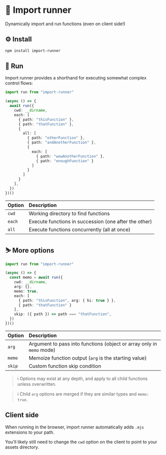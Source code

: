 # 👟 Import runner

Dynamically import and run functions (even on client side!)

## ⚙️ Install

```bash
npm install import-runner
```

## 🏃 Run

Import runner provides a shorthand for executing somewhat complex control flows:

```typescript
import run from "import-runner"

(async () => {
  await run({
    cwd: __dirname,
    each: [
      { path: "thisFunction" },
      { path: "thatFunction" },
      {
        all: [
          { path: "otherFunction" },
          { path: "andAnotherFunction" },
          {
            each: [
              { path: "wowAnotherFunction" },
              { path: "enoughFunction" }
            ]
          }
        ]
      }
    ],
  })
})()
```

| Option | Description |
| :--- | :--- |
| `cwd` | Working directory to find functions |
| `each` | Execute functions in succession (one after the other) |
| `all` | Execute functions concurrently (all at once) |

## ⛷️ More options

```typescript
import run from "import-runner"

(async () => {
  const memo = await run({
    cwd: __dirname,
    arg: {},
    memo: true,
    each: [
      { path: "thisFunction", arg: { hi: true } },
      { path: "thatFunction" }
    ],
    skip: ({ path }) => path === "thatFunction",
  })
})()
```

| Option | Description |
| :--- | :--- |
| `arg` | Argument to pass into functions (object or array only in `memo` mode) |
| `memo` | Memoize function output (`arg` is the starting value) |
| `skip` | Custom function skip condition |

> ℹ️ Options may exist at any depth, and apply to all child functions unless overwritten.

> ℹ️ Child `arg` options are merged if they are similar types and `memo: true`.

## Client side

When running in the browser, import runner automatically adds `.mjs` extensions to your path.

You'll likely still need to change the `cwd` option on the client to point to your assets directory.